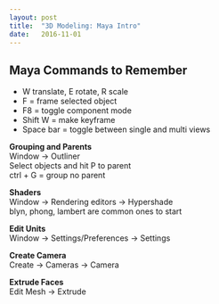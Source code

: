 ```yaml
---
layout: post
title:  "3D Modeling: Maya Intro"
date:   2016-11-01
---
```


## Maya Commands to Remember



* W translate, E rotate, R scale
* F = frame selected object
* F8 = toggle component mode
* Shift W = make keyframe
* Space bar = toggle between single and multi views


**Grouping and Parents**
<br>
Window -> Outliner
<br>
Select objects and hit P to parent
<br>
ctrl + G = group no parent

**Shaders**
<br>
Window -> Rendering editors -> Hypershade
<br>
blyn, phong, lambert are common ones to start

**Edit Units**
<br>
Window -> Settings/Preferences -> Settings

**Create Camera**
<br>
Create -> Cameras -> Camera

**Extrude Faces**
<br>
Edit Mesh -> Extrude
